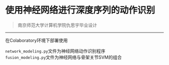 # 使用神经网络进行深度序列的动作识别
> 南京师范大学计算机学院仇思宇毕业设计
---------
在Colaboratory环境下部署使用

`network_modeling.py`文件为神经网络动作识别程序  
`fusion_modeling.py`文件为神经网络与骨架关节SVM的组合
